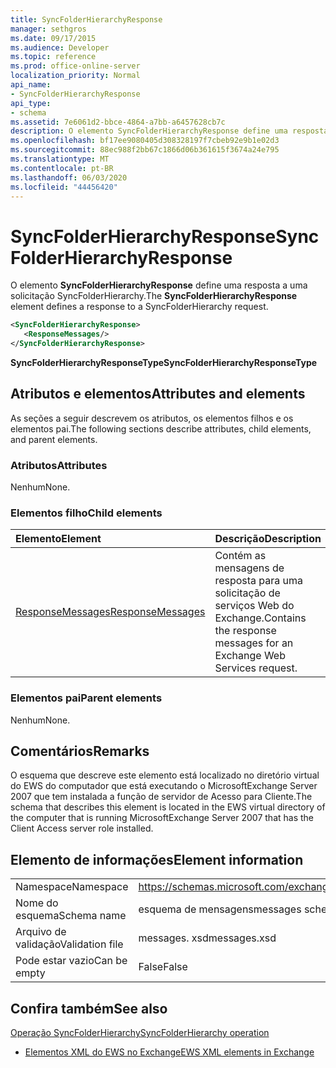 ```yaml
---
title: SyncFolderHierarchyResponse
manager: sethgros
ms.date: 09/17/2015
ms.audience: Developer
ms.topic: reference
ms.prod: office-online-server
localization_priority: Normal
api_name:
- SyncFolderHierarchyResponse
api_type:
- schema
ms.assetid: 7e6061d2-bbce-4864-a7bb-a6457628cb7c
description: O elemento SyncFolderHierarchyResponse define uma resposta a uma solicitação SyncFolderHierarchy.
ms.openlocfilehash: bf17ee9080405d308328197f7cbeb92e9b1e02d3
ms.sourcegitcommit: 88ec988f2bb67c1866d06b361615f3674a24e795
ms.translationtype: MT
ms.contentlocale: pt-BR
ms.lasthandoff: 06/03/2020
ms.locfileid: "44456420"
---
```

# <a name="syncfolderhierarchyresponse"></a><span data-ttu-id="a3e60-103">SyncFolderHierarchyResponse</span><span class="sxs-lookup"><span data-stu-id="a3e60-103">SyncFolderHierarchyResponse</span></span>

<span data-ttu-id="a3e60-104">O elemento **SyncFolderHierarchyResponse** define uma resposta a uma solicitação SyncFolderHierarchy.</span><span class="sxs-lookup"><span data-stu-id="a3e60-104">The **SyncFolderHierarchyResponse** element defines a response to a SyncFolderHierarchy request.</span></span> 
  
```xml
<SyncFolderHierarchyResponse>
   <ResponseMessages/>
</SyncFolderHierarchyResponse>
```

 <span data-ttu-id="a3e60-105">**SyncFolderHierarchyResponseType**</span><span class="sxs-lookup"><span data-stu-id="a3e60-105">**SyncFolderHierarchyResponseType**</span></span>
## <a name="attributes-and-elements"></a><span data-ttu-id="a3e60-106">Atributos e elementos</span><span class="sxs-lookup"><span data-stu-id="a3e60-106">Attributes and elements</span></span>

<span data-ttu-id="a3e60-107">As seções a seguir descrevem os atributos, os elementos filhos e os elementos pai.</span><span class="sxs-lookup"><span data-stu-id="a3e60-107">The following sections describe attributes, child elements, and parent elements.</span></span>
  
### <a name="attributes"></a><span data-ttu-id="a3e60-108">Atributos</span><span class="sxs-lookup"><span data-stu-id="a3e60-108">Attributes</span></span>

<span data-ttu-id="a3e60-109">Nenhum</span><span class="sxs-lookup"><span data-stu-id="a3e60-109">None.</span></span>
  
### <a name="child-elements"></a><span data-ttu-id="a3e60-110">Elementos filho</span><span class="sxs-lookup"><span data-stu-id="a3e60-110">Child elements</span></span>

|<span data-ttu-id="a3e60-111">**Elemento**</span><span class="sxs-lookup"><span data-stu-id="a3e60-111">**Element**</span></span>|<span data-ttu-id="a3e60-112">**Descrição**</span><span class="sxs-lookup"><span data-stu-id="a3e60-112">**Description**</span></span>|
|:-----|:-----|
|[<span data-ttu-id="a3e60-113">ResponseMessages</span><span class="sxs-lookup"><span data-stu-id="a3e60-113">ResponseMessages</span></span>](responsemessages.md) <br/> |<span data-ttu-id="a3e60-114">Contém as mensagens de resposta para uma solicitação de serviços Web do Exchange.</span><span class="sxs-lookup"><span data-stu-id="a3e60-114">Contains the response messages for an Exchange Web Services request.</span></span>  <br/> |
   
### <a name="parent-elements"></a><span data-ttu-id="a3e60-115">Elementos pai</span><span class="sxs-lookup"><span data-stu-id="a3e60-115">Parent elements</span></span>

<span data-ttu-id="a3e60-116">Nenhum</span><span class="sxs-lookup"><span data-stu-id="a3e60-116">None.</span></span>
  
## <a name="remarks"></a><span data-ttu-id="a3e60-117">Comentários</span><span class="sxs-lookup"><span data-stu-id="a3e60-117">Remarks</span></span>

<span data-ttu-id="a3e60-118">O esquema que descreve este elemento está localizado no diretório virtual do EWS do computador que está executando o MicrosoftExchange Server 2007 que tem instalada a função de servidor de Acesso para Cliente.</span><span class="sxs-lookup"><span data-stu-id="a3e60-118">The schema that describes this element is located in the EWS virtual directory of the computer that is running MicrosoftExchange Server 2007 that has the Client Access server role installed.</span></span>
  
## <a name="element-information"></a><span data-ttu-id="a3e60-119">Elemento de informações</span><span class="sxs-lookup"><span data-stu-id="a3e60-119">Element information</span></span>

|||
|:-----|:-----|
|<span data-ttu-id="a3e60-120">Namespace</span><span class="sxs-lookup"><span data-stu-id="a3e60-120">Namespace</span></span>  <br/> |https://schemas.microsoft.com/exchange/services/2006/messages  <br/> |
|<span data-ttu-id="a3e60-121">Nome do esquema</span><span class="sxs-lookup"><span data-stu-id="a3e60-121">Schema name</span></span>  <br/> |<span data-ttu-id="a3e60-122">esquema de mensagens</span><span class="sxs-lookup"><span data-stu-id="a3e60-122">messages schema</span></span>  <br/> |
|<span data-ttu-id="a3e60-123">Arquivo de validação</span><span class="sxs-lookup"><span data-stu-id="a3e60-123">Validation file</span></span>  <br/> |<span data-ttu-id="a3e60-124">messages. xsd</span><span class="sxs-lookup"><span data-stu-id="a3e60-124">messages.xsd</span></span>  <br/> |
|<span data-ttu-id="a3e60-125">Pode estar vazio</span><span class="sxs-lookup"><span data-stu-id="a3e60-125">Can be empty</span></span>  <br/> |<span data-ttu-id="a3e60-126">False</span><span class="sxs-lookup"><span data-stu-id="a3e60-126">False</span></span>  <br/> |
   
## <a name="see-also"></a><span data-ttu-id="a3e60-127">Confira também</span><span class="sxs-lookup"><span data-stu-id="a3e60-127">See also</span></span>



[<span data-ttu-id="a3e60-128">Operação SyncFolderHierarchy</span><span class="sxs-lookup"><span data-stu-id="a3e60-128">SyncFolderHierarchy operation</span></span>](syncfolderhierarchy-operation.md)


- [<span data-ttu-id="a3e60-129">Elementos XML do EWS no Exchange</span><span class="sxs-lookup"><span data-stu-id="a3e60-129">EWS XML elements in Exchange</span></span>](ews-xml-elements-in-exchange.md)

